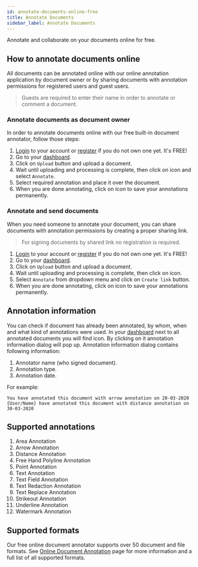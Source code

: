 ```yaml
---
id: annotate-documents-online-free
title: Annotate Documents
sidebar_label: Annotate Documents
---
```


Annotate and collaborate on your documents online for free.

## How to annotate documents online
All documents can be annotated online with our online annotation application by document owner or by sharing documents with annotation permissions for registered users and guest users.  
> Guests are required to enter their name in order to annotate or comment a document.

### Annotate documents as document owner
In order to annotate documents online with our free built-in document annotator, follow those steps:
1. [Login](https://conholdate.app/signin) to your account or [register](https://conholdate.app/signin) if you do not own one yet. It's FREE!
1. Go to your [dashboard](https://dashboard.conholdate.app).
1. Click on `Upload` button and upload a document.
1. Wait until uploading and processing is complete, then click on <i class="fas fa-ellipsis-v"></i> icon and select `Annotate`.
1. Select required annotation and place it over the document.
1. When you are done annotating, click on <i class="fas fa-save"></i> icon to save your annotations permanently.

### Annotate and send documents
When you need someone to annotate your document, you can share documents with annotation permissions by creating a proper sharing link.
> For signing documents by shared link no registration is required.
1. [Login](https://conholdate.app/signin) to your account or [register](https://conholdate.app/signin) if you do not own one yet. It's FREE!
1. Go to your [dashboard](https://dashboard.conholdate.app).
1. Click on `Upload` button and upload a document.
1. Wait until uploading and processing is complete, then click on <i class="fas fa-link"></i> icon.
1. Select `Annotate` from dropdown menu and click on `Create link` button.
1. When you are done annotating, click on <i class="fas fa-save"></i> icon to save your annotations permanently.

## Annotation information
You can check if document has already been annotated, by whom, when and what kind of annotations were used.
In your [dashboard](https://dashboard.conholdate.app) next to all annotated documents you will find <i class="fas fa-comments"></i> icon. By clicking on it annotation information dialog will pop up.
Annotation information dialog contains following information:
1. Annotator name (who signed document).
1. Annotation type.
1. Annotation date.

For example:
```text
You have annotated this document with arrow annotation on 20-03-2020
{User/Name} have annotated this document with distance annotation on 30-03-2020
```

## Supported annotations
1. Area Annotation
1. Arrow Annotation
1. Distance Annotation
1. Free Hand Polyline Annotation
1. Point Annotation
1. Text Annotation
1. Text Field Annotation
1. Text Redaction Annotation
1. Text Replace Annotation
1. Strikeout Annotation
1. Underline Annotation
1. Watermark Annotation

## Supported formats
Our free online document annotator supports over 50 document and file formats.
See [Online Document Annotation](https://conholdate.app/features/annotate-documents-online) page for more information and a full list of all supported formats.